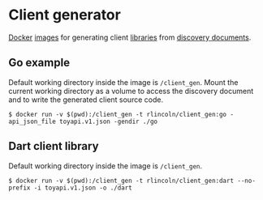 # Client generator

[Docker][docker] [images][hub] for generating client [libraries][] from
[discovery documents][discovery].

## Go example

Default working directory inside the image is `/client_gen`. Mount the current
working directory as a volume to access the discovery document and to write the
generated client source code.

    $ docker run -v $(pwd):/client_gen -t rlincoln/client_gen:go -api_json_file toyapi.v1.json -gendir ./go

## Dart client library

Default working directory inside the image is `/client_gen`.

    $ docker run -v $(pwd):/client_gen -t rlincoln/client_gen:dart --no-prefix -i toyapi.v1.json -o ./dart

[docker]: https://www.docker.com/
[hub]: https://registry.hub.docker.com/u/rlincoln/client_gen/
[libraries]: https://developers.google.com/discovery/libraries
[discovery]: https://developers.google.com/discovery/v1/reference/apis

